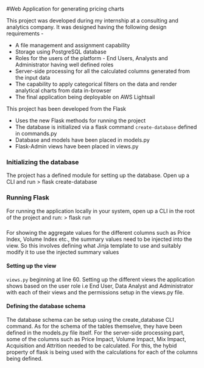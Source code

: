 #Web Application for generating pricing charts

This project was developed during my internship at a consulting and analytics company. 
It was designed having the following design requirements - 
- A file management and assignment capability
- Storage using PostgreSQL database
- Roles for the users of the platform - End Users, Analysts and Administrator having well defined roles
- Server-side processing for all the calculated columns generated from the input data
- The capability to apply categorical filters on the data and render analytical charts from data in-browser 
- The final application being deployable on AWS Lightsail

This project has been developed from the Flask

- Uses the new Flask methods for running the project
- The database is initialized via a flask command ```create-database``` defined in commands.py
- Database and models have been placed in models.py
- Flask-Admin views have been placed in views.py

### Initializing the database
The project has a defined module for setting up the database. Open up a CLI and run
    > flask create-database

### Running Flask
For running the application locally in your system, open up a CLI in the root of the project and run:
    > flask run
###
For showing the aggregate values for the different columns such as Price Index, Volume Index etc., the summary values need to be injected into the view. So this involves defining what Jinja template to use and suitably modify it to use the injected summary values

#### Setting up the view

```views.py``` beginning at line 60.
Setting up the different views the application shows based on the user role i.e End User, Data Analyst and Administrator with each of their views and the permissions setup in the views.py file.

#### Defining the database schema
The database schema can be setup using the create_database CLI command. As for the schema of the tables themselve, they have been defined in the models.py file itself. For the server-side processing part, some of the columns such as Price Impact, Volume Impact, Mix Impact, Acquisition and Attrition needed to be calculated. For this, the hybid property of flask is being used with the calculations for each of the columns being defined.

